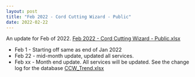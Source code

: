 ```yaml
---
layout: post
title: "Feb 2022 - Cord Cutting Wizard - Public"
date: 2022-02-22
---
```

<p>An update for Feb of 2022. <a href="/Feb 2022 - Cord Cutting Wizard - Public.xlsx">Feb 2022 - Cord Cutting Wizard - Public.xlsx</a>
  <p>
    <ul>
      <li>Feb 1 - Starting off same as end of Jan 2022
      <li>Feb 22 - mid-month update, updated all services. 
      <li>Feb xx - Month end update. All services will be updated. See the change log for the database <a href="/CCW_Trend.xlsx">CCW_Trend.xlsx</a>
